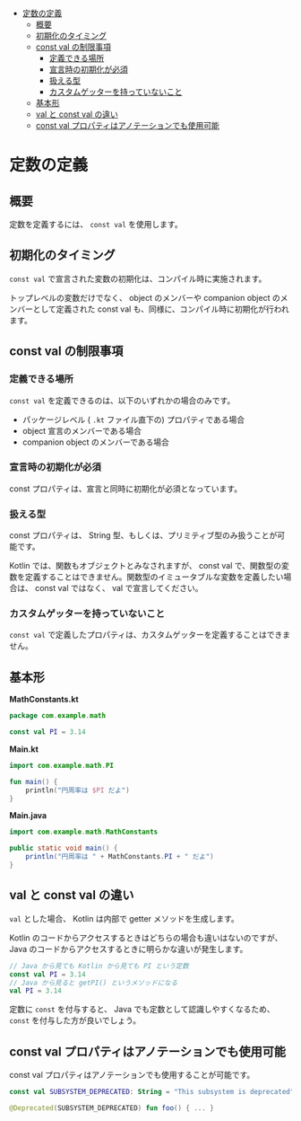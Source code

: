 - [定数の定義](#定数の定義)
  - [概要](#概要)
  - [初期化のタイミング](#初期化のタイミング)
  - [const val の制限事項](#const-val-の制限事項)
    - [定義できる場所](#定義できる場所)
    - [宣言時の初期化が必須](#宣言時の初期化が必須)
    - [扱える型](#扱える型)
    - [カスタムゲッターを持っていないこと](#カスタムゲッターを持っていないこと)
  - [基本形](#基本形)
  - [val と const val の違い](#val-と-const-val-の違い)
  - [const val プロパティはアノテーションでも使用可能](#const-val-プロパティはアノテーションでも使用可能)


# 定数の定義

## 概要

定数を定義するには、 `const val` を使用します。


## 初期化のタイミング

`const val` で宣言された変数の初期化は、コンパイル時に実施されます。

トップレベルの変数だけでなく、 object のメンバーや companion object のメンバーとして定義された const val も、同様に、コンパイル時に初期化が行われます。


## const val の制限事項

### 定義できる場所

`const val` を定義できるのは、以下のいずれかの場合のみです。

- パッケージレベル ( `.kt` ファイル直下の) プロパティである場合
- object 宣言のメンバーである場合
- companion object のメンバーである場合


### 宣言時の初期化が必須

const プロパティは、宣言と同時に初期化が必須となっています。


### 扱える型

const プロパティは、 String 型、もしくは、プリミティブ型のみ扱うことが可能です。

Kotlin では、関数もオブジェクトとみなされますが、 const val で、関数型の変数を定義することはできません。関数型のイミュータブルな変数を定義したい場合は、 const val ではなく、 val で宣言してください。


### カスタムゲッターを持っていないこと

`const val` で定義したプロパティは、カスタムゲッターを定義することはできません。


## 基本形

**MathConstants.kt**

```kotlin
package com.example.math

const val PI = 3.14
```

**Main.kt**

```kotlin
import com.example.math.PI

fun main() {
    println("円周率は $PI だよ")
}
```

**Main.java**

```java
import com.example.math.MathConstants

public static void main() {
    println("円周率は " + MathConstants.PI + " だよ")
}
```


## val と const val の違い

`val` とした場合、 Kotlin は内部で getter メソッドを生成します。

Kotlin のコードからアクセスするときはどちらの場合も違いはないのですが、  
Java のコードからアクセスするときに明らかな違いが発生します。

```kotlin
// Java から見ても Kotlin から見ても PI という定数
const val PI = 3.14
// Java から見ると getPI() というメソッドになる
val PI = 3.14
```

定数に `const` を付与すると、 Java でも定数として認識しやすくなるため、 `const` を付与した方が良いでしょう。


## const val プロパティはアノテーションでも使用可能

const val プロパティはアノテーションでも使用することが可能です。

```kotlin
const val SUBSYSTEM_DEPRECATED: String = "This subsystem is deprecated"

@Deprecated(SUBSYSTEM_DEPRECATED) fun foo() { ... }
```




